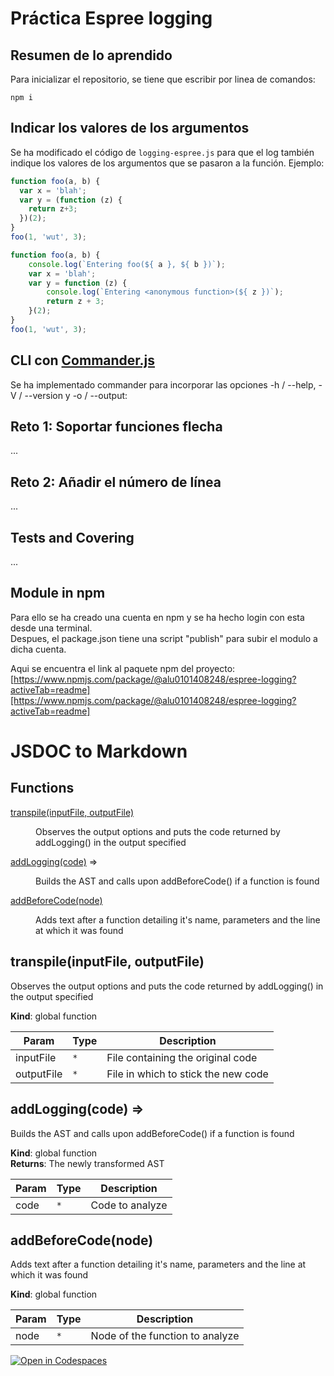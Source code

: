 # Práctica Espree logging

## Resumen de lo aprendido

Para inicializar el repositorio, se tiene que escribir por linea de comandos:  
```bashrc
npm i
```

## Indicar los valores de los argumentos

Se ha modificado el código de `logging-espree.js` para que el log también indique los valores de los argumentos que se pasaron a la función. 
Ejemplo:

```javascript
function foo(a, b) {
  var x = 'blah';
  var y = (function (z) {
    return z+3;
  })(2);
}
foo(1, 'wut', 3);
```

```javascript
function foo(a, b) {
    console.log(`Entering foo(${ a }, ${ b })`);
    var x = 'blah';
    var y = function (z) {
        console.log(`Entering <anonymous function>(${ z })`);
        return z + 3;
    }(2);
}
foo(1, 'wut', 3);
```

## CLI con [Commander.js](https://www.npmjs.com/package/commander)

Se ha implementado commander para incorporar las opciones -h / --help, -V / --version y -o / --output:  

## Reto 1: Soportar funciones flecha

...

## Reto 2: Añadir el número de línea

...

## Tests and Covering

...

## Module in npm

Para ello se ha creado una cuenta en npm y se ha hecho login con esta desde una terminal.   
Despues, el package.json tiene una script "publish" para subir el modulo a dicha cuenta.  

Aqui se encuentra el link al paquete npm del proyecto:   
[https://www.npmjs.com/package/@alu0101408248/espree-logging?activeTab=readme][https://www.npmjs.com/package/@alu0101408248/espree-logging?activeTab=readme]  

# JSDOC to Markdown

## Functions

<dl>
<dt><a href="#transpile">transpile(inputFile, outputFile)</a></dt>
<dd><p>Observes the output options and puts the code returned by addLogging() in the output specified</p>
</dd>
<dt><a href="#addLogging">addLogging(code)</a> ⇒</dt>
<dd><p>Builds the AST and calls upon addBeforeCode() if a function is found</p>
</dd>
<dt><a href="#addBeforeCode">addBeforeCode(node)</a></dt>
<dd><p>Adds text after a function detailing it&#39;s name, parameters and the line at which it was found</p>
</dd>
</dl>

<a name="transpile"></a>

## transpile(inputFile, outputFile)
Observes the output options and puts the code returned by addLogging() in the output specified

**Kind**: global function  

| Param | Type | Description |
| --- | --- | --- |
| inputFile | <code>\*</code> | File containing the original code |
| outputFile | <code>\*</code> | File in which to stick the new code |

<a name="addLogging"></a>

## addLogging(code) ⇒
Builds the AST and calls upon addBeforeCode() if a function is found

**Kind**: global function  
**Returns**: The newly transformed AST  

| Param | Type | Description |
| --- | --- | --- |
| code | <code>\*</code> | Code to analyze |

<a name="addBeforeCode"></a>

## addBeforeCode(node)
Adds text after a function detailing it's name, parameters and the line at which it was found

**Kind**: global function  

| Param | Type | Description |
| --- | --- | --- |
| node | <code>\*</code> | Node of the function to analyze |

[![Open in Codespaces](https://classroom.github.com/assets/launch-codespace-f4981d0f882b2a3f0472912d15f9806d57e124e0fc890972558857b51b24a6f9.svg)](https://classroom.github.com/open-in-codespaces?assignment_repo_id=10307982)